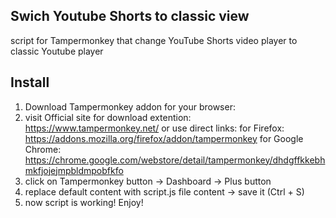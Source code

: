 ## Swich Youtube Shorts to classic view
script for Tampermonkey that change YouTube Shorts video player to classic Youtube player

## Install

1. Download Tampermonkey addon for your browser:
2. visit Official site for download extention: https://www.tampermonkey.net/
  or use direct links:
    for Firefox: https://addons.mozilla.org/firefox/addon/tampermonkey
    for Google Chrome: https://chrome.google.com/webstore/detail/tampermonkey/dhdgffkkebhmkfjojejmpbldmpobfkfo
3. click on Tampermonkey button -> Dashboard -> Plus button
4. replace default content with script.js file content -> save it (Ctrl + S)
5. now script is working! Enjoy!
